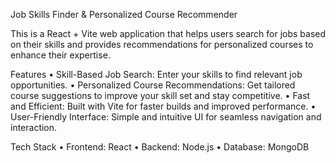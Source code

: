 Job Skills Finder & Personalized Course Recommender

This is a React + Vite web application that helps users search for jobs based on their skills and provides recommendations for personalized courses to enhance their expertise.

Features
	•	Skill-Based Job Search: Enter your skills to find relevant job opportunities.
	•	Personalized Course Recommendations: Get tailored course suggestions to improve your skill set and stay competitive.
	•	Fast and Efficient: Built with Vite for faster builds and improved performance.
	•	User-Friendly Interface: Simple and intuitive UI for seamless navigation and interaction.

Tech Stack
	•	Frontend: React
	•	Backend: Node.js 
	•	Database: MongoDB 
